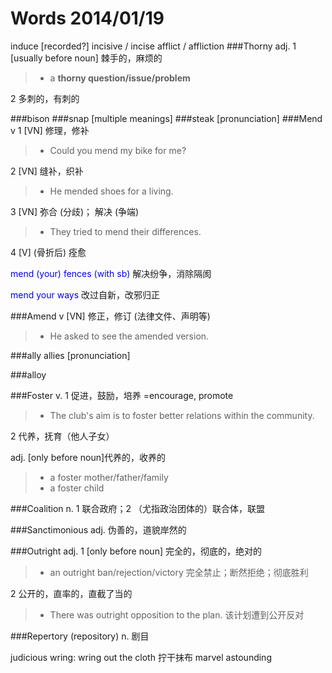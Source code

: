 # Words 2014/01/19

induce [recorded?]
incisive / incise
afflict / affliction
###Thorny
adj. 1 [usually before noun] 棘手的，麻烦的
> * a **thorny question/issue/problem**

2 多刺的，有刺的

###bison
###snap [multiple meanings]
###steak [pronunciation]
###Mend
v 1 [VN] 修理，修补
> * Could you mend my bike for me?

2 [VN] 缝补，织补
> * He mended shoes for a living.

3 [VN] 弥合 (分歧)； 解决 (争端)
> * They tried to mend their differences.

4 [V]  (骨折后) 痊愈

<span style="color:blue">mend (your) fences (with sb)</span> 解决纷争，消除隔阂

<span style="color:blue">mend your ways</span> 改过自新，改邪归正

###Amend
v [VN] 修正，修订 (法律文件、声明等)
> * He asked to see the amended version.

###ally allies [pronunciation]

###alloy

###Foster
v. 1 促进，鼓励，培养 =encourage, promote
> * The club's aim is to foster better relations within the community.

2 代养，抚育（他人子女）

adj. [only before noun]代养的，收养的
> * a foster mother/father/family
> * a foster child

###Coalition
n. 1 联合政府；2 （尤指政治团体的）联合体，联盟

###Sanctimonious
adj. 伪善的，道貌岸然的

###Outright
adj. 1 [only before noun] 完全的，彻底的，绝对的
> * an outright ban/rejection/victory 完全禁止；断然拒绝；彻底胜利

2 公开的，直率的，直截了当的
> * There was outright opposition to the plan. 该计划遭到公开反对

###Repertory (repository)
n. 剧目

judicious
wring: wring out the cloth 拧干抹布
marvel
astounding
